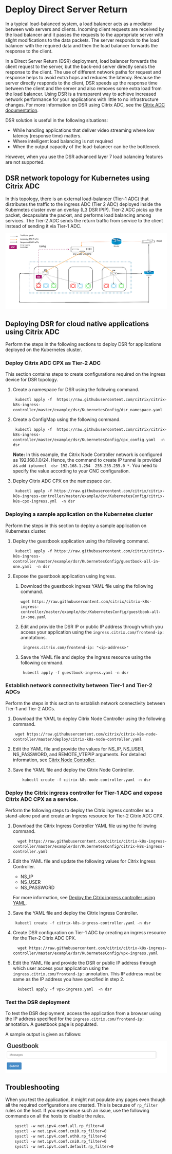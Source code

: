 # Deploy Direct Server Return

In a typical load-balanced system, a load balancer acts as a mediator between
web servers and clients. Incoming client requests are received by the load balancer and it passes the requests to the appropriate server with slight modifications to the data packets. The server responds to the load balancer with the required data and then the load balancer forwards the response to the client.

In a Direct Server Return (DSR) deployment, load balancer forwards the client request to the server, but the back-end server directly sends the response to the client. The use of different network paths for request and response helps to avoid extra hops and reduces the latency. Because the server directly responds to the client, DSR speeds up the response time between the client and the server and also removes some extra load from the load balancer. Using DSR is a transparent way to achieve increased network performance for your applications with little to no infrastructure changes.
For more information on DSR using Citrix ADC, see the [Citrix ADC documentation](https://docs.citrix.com/en-us/citrix-adc/13/load-balancing/load-balancing-dsrmode.html).

DSR solution is useful in the following situations:

- While handling applications that deliver video streaming where low latency (response time) matters.
- Where intelligent load balancing is not required
- When the output capacity of the load-balancer can be the bottleneck

However, when you use the DSR advanced layer 7 load balancing features are not supported.

## DSR network topology for Kubernetes using Citrix ADC

In this topology, there is an external load-balancer (Tier-1 ADC) that distributes the traffic to the ingress ADC (Tier 2 ADC) deployed inside the Kubernetes cluster over an overlay (L3 DSR IPIP). Tier-2 ADC picks up the packet, decapsulate the packet, and performs load balancing among services. The Tier-2 ADC sends the return traffic from service to the client instead of sending it via Tier-1 ADC.

![](../media/DSR_Traffic_FLow.png)

## Deploying DSR for cloud native applications using Citrix ADC

Perform the steps in the following sections to deploy DSR for applications deployed on the Kubernetes cluster.

###  Deploy Citrix ADC CPX as Tier-2 ADC

This section contains steps to create configurations required on the ingress device for DSR topology.

1. Create a namespace for DSR using the following command.
	
	    kubectl apply -f  https://raw.githubusercontent.com/citrix/citrix-k8s-ingress-controller/master/example/dsr/KubernetesConfig/dsr_namespace.yaml

1. Create a ConfigMap using the following command.

	
        kubectl apply -f  https://raw.githubusercontent.com/citrix/citrix-k8s-ingress-controller/master/example/dsr/KubernetesConfig/cpx_config.yaml  -n dsr
     
    **Note:** In this example, the Citrix Node Controller network is configured as 192.168.1.0/24. Hence, the command to create IP tunnel is provided as `add iptunnel  dsr 192.168.1.254  255.255.255.0 *`. You need to specify the value according to your CNC configuration.
   

2. Deploy Citrix ADC CPX on the namespace `dsr`.

	
	    kubectl apply -f https://raw.githubusercontent.com/citrix/citrix-k8s-ingress-controller/master/example/dsr/KubernetesConfig/citrix-k8s-cpx-ingress.yml  -n dsr

###  Deploying a sample application on the Kubernetes cluster

Perform the steps in this section to deploy a sample application on Kubernetes cluster.

1. Deploy the guestbook application using the following command.

        kubectl apply -f https://raw.githubusercontent.com/citrix/citrix-k8s-ingress-controller/master/example/dsr/KubernetesConfig/guestbook-all-in-one.yaml  -n dsr 

1. Expose the guestbook application using Ingress.

	 1. Download the guestbook ingress YAML file using the following command.

	
	        wget https://raw.githubusercontent.com/citrix/citrix-k8s-ingress-controller/master/example/dsr/KubernetesConfig/guestbook-all-in-one.yaml
	

	1. Edit and provide the DSR IP or public IP address through which you access your application using the ```ingress.citrix.com/frontend-ip:``` annotations.

            ingress.citrix.com/frontend-ip: "<ip-address>"
	
    1. Save the YAML file and deploy the Ingress resource using the following command.
   
     	    kubectl apply -f guestbook-ingress.yaml -n dsr


###  Establish network connectivity between Tier-1 and Tier-2 ADCs

Perform the steps in this section to establish network connectivity between Tier-1 and Tier-2 ADCs.

1. Download the YAML to deploy Citrix Node Controller using the following command.
	
	    wget https://raw.githubusercontent.com/citrix/citrix-k8s-node-controller/master/deploy/citrix-k8s-node-controller.yaml
	
2. Edit the YAML file and provide the values for NS_IP, NS_USER, NS_PASSWORD, and REMOTE_VTEPIP arguments. For detailed information, see [Citrix Node Controller](https://github.com/citrix/citrix-k8s-node-controller).

3. Save the YAML file and deploy the Citrix Node Controller.
	
           kubectl create -f citrix-k8s-node-controller.yaml -n dsr

### Deploy the Citrix ingress controller for Tier-1 ADC and expose Citrix ADC CPX as a service. 

Perform the following steps to deploy the Citrix ingress controller as a stand-alone pod and create an Ingress resource for Tier-2 Citrix ADC CPX.

   1. Download the Citrix Ingress Controller YAML file using the following command.
	
            wget https://raw.githubusercontent.com/citrix/citrix-k8s-ingress-controller/master/example/dsr/KubernetesConfig/citrix-k8s-ingress-controller.yaml


   2. Edit the YAML file and update the following values for Citrix Ingress Controller.

        - NS_IP
        - NS_USER
        - NS_PASSWORD
  
        
        For more information, see [Deploy the Citrix ingress controller using YAML](https://developer-docs.citrix.com/projects/citrix-k8s-ingress-controller/en/latest/deploy/deploy-cic-yaml/#deploy-citrix-ingress-controller-as-a-pod).

   3. Save the YAML file and deploy the Citrix Ingress Controller.

	
           kubectl create -f citrix-k8s-ingress-controller.yaml -n dsr

   4. Create DSR configuration on Tier-1 ADC by creating an ingress resource for the Tier-2 Citrix ADC CPX.
	
	        wget https://raw.githubusercontent.com/citrix/citrix-k8s-ingress-controller/master/example/dsr/KubernetesConfig/vpx-ingress.yaml 
	
   5. Edit the YAML file and provide the DSR or public IP address through which user access your application using the ```ingress.citrix.com/frontend-ip:``` annotation. This IP address must be same as the IP address you have specified in step 2.
	
     	    kubectl apply -f vpx-ingress.yaml  -n dsr
	
### Test the DSR deployment

To test the DSR deployment, access the application from a browser using the IP address specified for the ```ingress.citrix.com/frontend-ip:``` annotation. A guestbook page is populated.

A sample output is given as follows:

![](../media/ApplicationOutput.png)

<a name="misc"></a>


## Troubleshooting

When you test the application, it might not populate any pages even though all the required configurations are created. This is because of ```rp_filter``` rules on the host. If you experience such an issue, use the following commands on all the hosts to disable the rules.

        sysctl -w net.ipv4.conf.all.rp_filter=0
        sysctl -w net.ipv4.conf.cni0.rp_filter=0
        sysctl -w net.ipv4.conf.eth0.rp_filter=0
        sysctl -w net.ipv4.conf.cni0.rp_filter=0
        sysctl -w net.ipv4.conf.default.rp_filter=0
